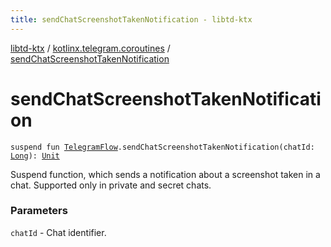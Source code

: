 ```yaml
---
title: sendChatScreenshotTakenNotification - libtd-ktx
---
```


[libtd-ktx](../index.html) / [kotlinx.telegram.coroutines](index.html) / [sendChatScreenshotTakenNotification](./send-chat-screenshot-taken-notification.html)

# sendChatScreenshotTakenNotification

`suspend fun `[`TelegramFlow`](../kotlinx.telegram.core/-telegram-flow/index.html)`.sendChatScreenshotTakenNotification(chatId: `[`Long`](https://kotlinlang.org/api/latest/jvm/stdlib/kotlin/-long/index.html)`): `[`Unit`](https://kotlinlang.org/api/latest/jvm/stdlib/kotlin/-unit/index.html)

Suspend function, which sends a notification about a screenshot taken in a chat. Supported only
in private and secret chats.

### Parameters

`chatId` - Chat identifier.